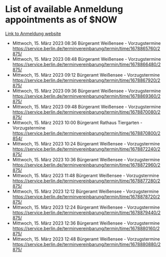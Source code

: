 # List of available Anmeldung appointments as of $NOW
[Link to Anmeldung website](https://service.berlin.de/terminvereinbarung/termin/tag.php?termin=1&anliegen[]=120686&dienstleisterlist=122210,122217,327316,122219,327312,122227,327314,122231,327346,122243,327348,122254,122252,329742,122260,329745,122262,329748,122271,327278,122273,327274,122277,327276,330436,122280,327294,122282,327290,122284,327292,122291,327270,122285,327266,122286,327264,122296,327268,150230,329760,122297,327286,122294,327284,122312,329763,122314,329775,122304,327330,122311,327334,122309,327332,317869,122281,327352,122279,329772,122283,122276,327324,122274,327326,122267,329766,122246,327318,122251,327320,122257,327322,122208,327298,122226,327300&herkunft=http%3A%2F%2Fservice.berlin.de%2Fdienstleistung%2F120686%2F)
- Mittwoch, 15. März 2023 08:36 Bürgeramt Weißensee - Vorzugstermine https://service.berlin.de/terminvereinbarung/termin/time/1678865760/2875/
- Mittwoch, 15. März 2023 08:48 Bürgeramt Weißensee - Vorzugstermine https://service.berlin.de/terminvereinbarung/termin/time/1678866480/2875/
- Mittwoch, 15. März 2023 09:12 Bürgeramt Weißensee - Vorzugstermine https://service.berlin.de/terminvereinbarung/termin/time/1678867920/2875/
- Mittwoch, 15. März 2023 09:36 Bürgeramt Weißensee - Vorzugstermine https://service.berlin.de/terminvereinbarung/termin/time/1678869360/2875/
- Mittwoch, 15. März 2023 09:48 Bürgeramt Weißensee - Vorzugstermine https://service.berlin.de/terminvereinbarung/termin/time/1678870080/2875/
- Mittwoch, 15. März 2023 10:00 Bürgeramt Rathaus Tiergarten - Vorzugstermine https://service.berlin.de/terminvereinbarung/termin/time/1678870800/2854/
- Mittwoch, 15. März 2023 10:24 Bürgeramt Weißensee - Vorzugstermine https://service.berlin.de/terminvereinbarung/termin/time/1678872240/2875/
- Mittwoch, 15. März 2023 10:36 Bürgeramt Weißensee - Vorzugstermine https://service.berlin.de/terminvereinbarung/termin/time/1678872960/2875/
- Mittwoch, 15. März 2023 11:48 Bürgeramt Weißensee - Vorzugstermine https://service.berlin.de/terminvereinbarung/termin/time/1678877280/2875/
- Mittwoch, 15. März 2023 12:12 Bürgeramt Weißensee - Vorzugstermine https://service.berlin.de/terminvereinbarung/termin/time/1678878720/2875/
- Mittwoch, 15. März 2023 12:24 Bürgeramt Weißensee - Vorzugstermine https://service.berlin.de/terminvereinbarung/termin/time/1678879440/2875/
- Mittwoch, 15. März 2023 12:36 Bürgeramt Weißensee - Vorzugstermine https://service.berlin.de/terminvereinbarung/termin/time/1678880160/2875/
- Mittwoch, 15. März 2023 12:48 Bürgeramt Weißensee - Vorzugstermine https://service.berlin.de/terminvereinbarung/termin/time/1678880880/2875/
